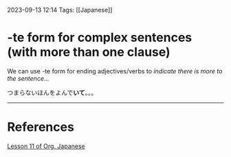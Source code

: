 2023-09-13 12:14
Tags: [[Japanese]]

# -te form for complex sentences (with more than one clause)
We can use -te form for ending adjectives/verbs to *indicate there is more to the sentence...*

つまらないほんをよんで**いて**。。。

___
# References
[Lesson 11 of Org. Japanese](https://www.youtube.com/watch?v=3X2ZCWazrDw&list=PLg9uYxuZf8x_A-vcqqyOFZu06WlhnypWj&index=13)